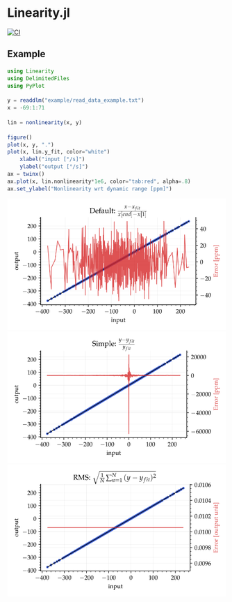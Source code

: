 # Linearity.jl

[![CI](https://github.com/gabriellnuness/Linearity.jl/actions/workflows/ci.yml/badge.svg)](https://github.com/gabriellnuness/Linearity.jl/actions/workflows/ci.yml)

## Example

```julia
using Linearity
using DelimitedFiles
using PyPlot

y = readdlm("example/read_data_example.txt")
x = -69:1:71

lin = nonlinearity(x, y)

figure()
plot(x, y, ".")
plot(x, lin.y_fit, color="white")
    xlabel("input [°/s]")
    ylabel("output [°/s]")
ax = twinx()
ax.plot(x, lin.nonlinearity*1e6, color="tab:red", alpha=.8)
ax.set_ylabel("Nonlinearity wrt dynamic range [ppm]")
```

![image](doc/ex_default.svg)
![image](doc/ex_simple.svg)
![image](doc/ex_rms.svg)
